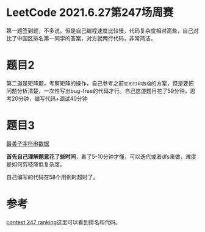 # LeetCode 2021.6.27第247场周赛

第一题签到题，不多说。但是自己编程速度比较慢，代码复杂度相对高些，自己对比了中国区排名第一同学的答案，对方就两行代码，非常简洁。

# 题目2
第二道是矩阵题，考察矩阵的操作，自己参考之前`蛇形打印数组`的方案，但是要把问题分析清楚，一次性写出bug-free的代码才行。自己这道题目花了59分钟，思考20分钟，编写代码+调试40分钟

# 题目3
[最美子字符串数据](https://leetcode-cn.com/problems/number-of-wonderful-substrings/)

**首先自己理解题意花了些时间**，看了5-10分钟才懂，可以迭代或者dfs来做，难度是如何剪枝降低复杂度。

自己编写的代码在58个用例时超时了。

# 参考
[contest 247 ranking](https://leetcode-cn.com/contest/weekly-contest-247/ranking/)这里可以看到排名和代码。